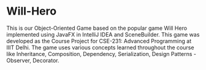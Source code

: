 # Will-Hero

This is our Object-Oriented Game based on the popular game Will Hero implemented using JavaFX in IntelliJ IDEA and SceneBuilder.
This game was developed as the Course Project for CSE-231: Advanced Programming at IIIT Delhi. 
The game uses various concepts learned throughout the course like Inheritance, Composition, Dependency, Serialization, Design Patterns - Observer, Decorator.
